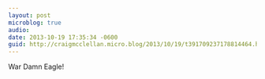 ```yaml
---
layout: post
microblog: true
audio: 
date: 2013-10-19 17:35:34 -0600
guid: http://craigmcclellan.micro.blog/2013/10/19/t391709237178814464.html
---
```

War Damn Eagle!
